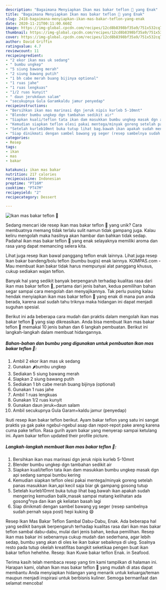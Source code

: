 ```yaml
---
description: "Bagaimana Menyiapkan Ikan mas bakar teflon 🐠 yang Enak"
title: "Bagaimana Menyiapkan Ikan mas bakar teflon 🐠 yang Enak"
slug: 2418-bagaimana-menyiapkan-ikan-mas-bakar-teflon-yang-enak
date: 2020-11-21T00:11:00.660Z
image: https://img-global.cpcdn.com/recipes/12cd8b8398bf35a9/751x532cq70/ikan-mas-bakar-teflon-🐠-foto-resep-utama.jpg
thumbnail: https://img-global.cpcdn.com/recipes/12cd8b8398bf35a9/751x532cq70/ikan-mas-bakar-teflon-🐠-foto-resep-utama.jpg
cover: https://img-global.cpcdn.com/recipes/12cd8b8398bf35a9/751x532cq70/ikan-mas-bakar-teflon-🐠-foto-resep-utama.jpg
author: David Griffin
ratingvalue: 4.7
reviewcount: 11
recipeingredient:
- "2 ekor ikan mas uk sedang"
- " bumbu ungkep"
- "5 siung bawang merah"
- "2 siung bawang putih"
- "1 bh cabe merah buang bijinya optional"
- "1 ruas jahe"
- "1 ruas lengkuas"
- "1/2 ruas kunyit"
- " daun jerukdaun salam"
- "secukupnya Gula Garamkaldu jamur penyedap"
recipeinstructions:
- "Bersihkan ikan mas marinasi dgn jeruk nipis kurleb 5-10mnt"
- "Blender bumbu ungkep dgn tambahan sedikit air"
- "Siapkan kuali/teflon tata ikan dam masukkan bumbu ungkep masak dgn api sedang sampai bumbu kering"
- "Kemudian siapkan teflon olesi pakai mentega/minyak goreng setelah panas masukkan ikan,api kecil saja biar gk gampang gosong tutup"
- "Setelah kurleb10mnt buka tutup lihat bag.bawah ikan apakah sudah mengering kemudian balik,masak sampai matang kelihatan ada gosong²nya dan ikan gk keliatan basah lagi"
- "Siap dinikmati dengan sambel bawang yg seger (resep sambelnya sudah pernah saya post) hepi kuking 😄"
categories:
- Resep
tags:
- ikan
- mas
- bakar

katakunci: ikan mas bakar 
nutrition: 217 calories
recipecuisine: Indonesian
preptime: "PT16M"
cooktime: "PT47M"
recipeyield: "2"
recipecategory: Dessert

---
```



![Ikan mas bakar teflon 🐠](https://img-global.cpcdn.com/recipes/12cd8b8398bf35a9/751x532cq70/ikan-mas-bakar-teflon-🐠-foto-resep-utama.jpg)

Sedang mencari ide resep ikan mas bakar teflon 🐠 yang unik? Cara membuatnya memang tidak terlalu sulit namun tidak gampang juga. Kalau keliru mengolah maka hasilnya akan hambar dan bahkan tidak sedap. Padahal ikan mas bakar teflon 🐠 yang enak selayaknya memiliki aroma dan rasa yang dapat memancing selera kita.

Lihat juga resep Ikan bawal panggang teflon enak lainnya. Lihat juga resep Ikan bakar bandeng/bolu teflon (bumbu bugis) enak lainnya. KOMPAS.com - Mau membuat ikan bakar tidak harus mempunyai alat panggang khusus, cukup sediakan wajan teflon.

Banyak hal yang sedikit banyak berpengaruh terhadap kualitas rasa dari ikan mas bakar teflon 🐠, pertama dari jenis bahan, kedua pemilihan bahan segar sampai cara mengolah dan menyajikannya. Tak perlu pusing kalau hendak menyiapkan ikan mas bakar teflon 🐠 yang enak di mana pun anda berada, karena asal sudah tahu triknya maka hidangan ini dapat menjadi suguhan spesial.


Berikut ini ada beberapa cara mudah dan praktis dalam mengolah ikan mas bakar teflon 🐠 yang siap dikreasikan. Anda bisa membuat Ikan mas bakar teflon 🐠 memakai 10 jenis bahan dan 6 langkah pembuatan. Berikut ini langkah-langkah dalam membuat hidangannya.

<!--inarticleads1-->

##### Bahan-bahan dan bumbu yang digunakan untuk pembuatan Ikan mas bakar teflon 🐠:

1. Ambil 2 ekor ikan mas uk sedang
1. Gunakan  🌶️bumbu ungkep
1. Sediakan 5 siung bawang merah
1. Siapkan 2 siung bawang putih
1. Sediakan 1 bh cabe merah buang bijinya (optional)
1. Gunakan 1 ruas jahe
1. Ambil 1 ruas lengkuas
1. Gunakan 1/2 ruas kunyit
1. Gunakan  daun jeruk+daun salam
1. Ambil secukupnya Gula Garam+kaldu jamur (penyedap)


Ikuti resep ikan bakar teflon berikut. Ayam bakar teflon yang satu ini sangat praktis ya gak pake ngebul-ngebul asap dan repot-repot pake areng karena cuma pake teflon. Rasa gurih ayam bakar yang menyerap sampai ketulang ini. Ayam bakar teflon updated their profile picture. 

<!--inarticleads2-->

##### Langkah-langkah membuat Ikan mas bakar teflon 🐠:

1. Bersihkan ikan mas marinasi dgn jeruk nipis kurleb 5-10mnt
1. Blender bumbu ungkep dgn tambahan sedikit air
1. Siapkan kuali/teflon tata ikan dam masukkan bumbu ungkep masak dgn api sedang sampai bumbu kering
1. Kemudian siapkan teflon olesi pakai mentega/minyak goreng setelah panas masukkan ikan,api kecil saja biar gk gampang gosong tutup
1. Setelah kurleb10mnt buka tutup lihat bag.bawah ikan apakah sudah mengering kemudian balik,masak sampai matang kelihatan ada gosong²nya dan ikan gk keliatan basah lagi
1. Siap dinikmati dengan sambel bawang yg seger (resep sambelnya sudah pernah saya post) hepi kuking 😄


Resep Ikan Mas Bakar Teflon Sambal Dabu-Dabu, Enak. Ada beberapa hal yang sedikit banyak berpengaruh terhadap kualitas rasa dari ikan mas bakar teflon sambal dabu-dabu, mulai dari jenis bahan, kedua pemilihan. Resep ikan mas bakar ini sebenarnya cukup mudah dan sederhana, agar lebih sedap, bumbu yang akan di oles ke ikan bakar sebaiknya di uleg. Soalnya resto pada tutup okelah kreatifitas bangkit seketikaa pengen buat ikan bakar teflon hehehhe. Resep: Ikan Kuwe bakar teflon Enak. in Seafood. 

Terima kasih telah membaca resep yang tim kami tampilkan di halaman ini. Harapan kami, olahan Ikan mas bakar teflon 🐠 yang mudah di atas dapat membantu Anda menyiapkan hidangan yang menarik untuk keluarga/teman maupun menjadi inspirasi untuk berbisnis kuliner. Semoga bermanfaat dan selamat mencoba!
